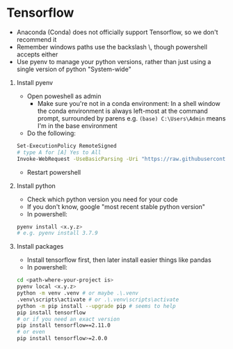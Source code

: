 # Tensorflow
- Anaconda (Conda) does not officially support Tensorflow, so we don't recommend it
- Remember windows paths use the backslash \\, though powershell accepts either
- Use pyenv to manage your python versions, rather than just using a single version of python "System-wide" 

1. Install pyenv
   - Open poweshell as admin
     - Make sure you're not in a conda environment: In a shell window the conda environment is always left-most at the command prompt, surrounded by parens e.g. `(base) C:\Users\Admin` means I'm in the base environment
   - Do the following:
    ```bash
    Set-ExecutionPolicy RemoteSigned
    # type A for [A] Yes to All
    Invoke-WebRequest -UseBasicParsing -Uri "https://raw.githubusercontent.com/pyenv-win/pyenv-win/master/pyenv-win/install-pyenv-win.ps1" -OutFile "./install-pyenv-win.ps1"; &"./install-pyenv-win.ps1"
    ```
    - Restart powershell
   
2. Install python
    - Check which python version you need for your code
    - If you don't know, google "most recent stable python version"
    - In powershell:
    ```bash
    pyenv install <x.y.z>
    # e.g. pyenv install 3.7.9
    ```

3. Install packages
   - Install tensorflow first, then later install easier things like pandas
   - In powershell:
    ```bash
    cd <path-where-your-project is>
    pyenv local <x.y.z>
    python -m venv .venv # or maybe .\.venv
    .venv\scripts\activate # or .\.venv\scripts\activate
    python -m pip install --upgrade pip # seems to help
    pip install tensorflow
    # or if you need an exact version
    pip install tensorflow==2.11.0
    # or even
    pip install tensorflow>=2.0.0
    ```
